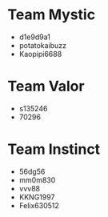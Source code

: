 # Team Mystic

* d1e9d9a1
* potatokaibuzz
* Kaopipi6688

# Team Valor

* s135246
* 70296


# Team Instinct

* 56dg56
* mm0m830
* vvv88
* KKNG1997
* Felix630512

